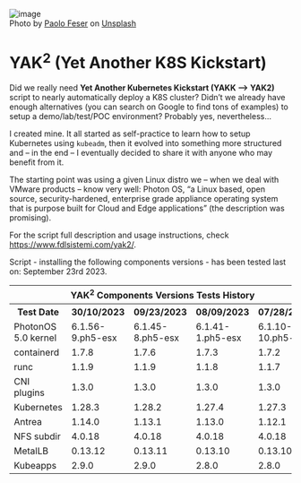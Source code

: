 ![image](https://github.com/fdlsistemi/yakk/assets/5124379/deecca3a-1164-41d4-b719-b9faad999cd0)
<br />Photo by <a href="https://unsplash.com/@paoloficasso?utm_source=unsplash&utm_medium=referral&utm_content=creditCopyText">Paolo Feser</a> on <a href="https://unsplash.com/photos/sI2pmha9vRI?utm_source=unsplash&utm_medium=referral&utm_content=creditCopyText">Unsplash</a>

<h1>YAK<sup>2</sup> (Yet Another K8S Kickstart)</h1>

Did we really need <b>Yet Another Kubernetes Kickstart (YAKK –> YAK2)</b> script to nearly automatically deploy a K8S cluster? Didn’t we already have enough alternatives (you can search on Google to find tons of examples) to setup a demo/lab/test/POC environment? Probably yes, nevertheless…

I created mine. It all started as self-practice to learn how to setup Kubernetes using <code>kubeadm</code>, then it evolved into something more structured and – in the end – I eventually decided to share it with anyone who may benefit from it.

The starting point was using a given Linux distro we – when we deal with VMware products – know very well: Photon OS, “a Linux based, open source, security-hardened, enterprise grade appliance operating system that is purpose built for Cloud and Edge applications” (the description was promising).

For the script full description and usage instructions, check <a href="https://www.fdlsistemi.com/yak2/" target="_blank" rel="noopener noreferrer">https://www.fdlsistemi.com/yak2/</a>.

Script - installing the following components versions - has been tested last on: September 23rd 2023.
<table>
  <tr><th colspan="100%">YAK<sup>2</sup> Components Versions Tests History</th></tr>
  <tr><th>Test Date</th><th>30/10/2023</th><th>09/23/2023</th><th>08/09/2023</th><th>07/28/2023</th></tr>
  <tr><td>PhotonOS 5.0 kernel</td><td>6.1.56-9.ph5-esx</td><td>6.1.45-8.ph5-esx</td><td>6.1.41-1.ph5-esx</td><td>6.1.10-10.ph5-esx</td></tr>
  <tr><td>containerd</td><td>1.7.8</td><td>1.7.6</td><td>1.7.3</td><td>1.7.2</td></tr>
  <tr><td>runc</td><td>1.1.9</td><td>1.1.9</td><td>1.1.8</td><td>1.1.7</td></tr>
  <tr><td>CNI plugins</td><td>1.3.0</td><td>1.3.0</td><td>1.3.0</td><td>1.3.0</td></tr>
  <tr><td>Kubernetes</td><td>1.28.3</td><td>1.28.2</td><td>1.27.4</td><td>1.27.3</td></tr>
  <tr><td>Antrea</td><td>1.14.0</td><td>1.13.1</td><td>1.13.0</td><td>1.12.1</td></tr>
  <tr><td>NFS subdir</td><td>4.0.18</td><td>4.0.18</td><td>4.0.18</td><td>4.0.18</td></tr>
  <tr><td>MetalLB</td><td>0.13.12</td><td>0.13.11</td><td>0.13.10</td><td>0.13.10</td></tr>
  <tr><td>Kubeapps</td><td>2.9.0</td><td>2.9.0</td><td>2.8.0</td><td>2.8.0</td></tr>
</table>

